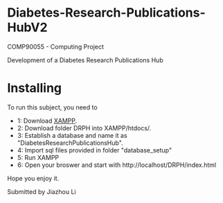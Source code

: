 # Diabetes-Research-Publications-HubV2

COMP90055 - Computing Project

Development of a Diabetes Research Publications Hub

<b><h1>Installing</h1></b>

To run this subject, you need to 

* 1: Download [XAMPP](https://www.apachefriends.org/download.html).  
* 2: Download folder DRPH into XAMPP/htdocs/.  
* 3: Establish a database and name it as "DiabetesResearchPublicationsHub".
* 4: Import sql files provided in folder "database_setup"
* 5: Run XAMPP
* 6: Open your broswer and start with http://localhost/DRPH/index.html

Hope you enjoy it.

Submitted by Jiazhou Li
